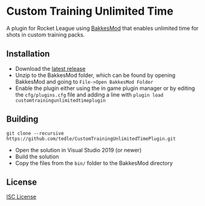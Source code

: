 # Custom Training Unlimited Time

A plugin for Rocket League using [BakkesMod](https://bakkesmod.com/) that enables unlimited time for shots in custom training packs.

## Installation

- Download the [latest release](https://github.com/tedle/CustomTrainingUnlimitedTimePlugin/releases)
- Unzip to the BakkesMod folder, which can be found by opening BakkesMod and going to ```File->Open BakkesMod Folder```
- Enable the plugin either using the in game plugin manager or by editing the ```cfg/plugins.cfg``` file and adding a line with ```plugin load customtrainingunlimitedtimeplugin```

## Building

```
git clone --recursive https://github.com/tedle/CustomTrainingUnlimitedTimePlugin.git
```
- Open the solution in Visual Studio 2019 (or newer)
- Build the solution
- Copy the files from the ```bin/``` folder to the BakkesMod directory

## License

[ISC License](https://github.com/tedle/CustomTrainingUnlimitedTimePlugin/blob/master/LICENSE)
